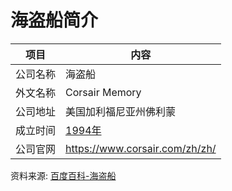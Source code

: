 # 海盗船简介

|项目|内容|
|-----|-----|
|公司名称|海盗船|
|外文名称|Corsair Memory|
|公司地址|美国加利福尼亚州佛利蒙|
|成立时间|[1994年](https://www.it-this-year.com/1911/)|
|公司官网|https://www.corsair.com/zh/zh/|

资料来源: 
[百度百科-海盗船](https://baike.baidu.com/item/%E6%B5%B7%E7%9B%97%E8%88%B9/2481323?fr=aladdin)